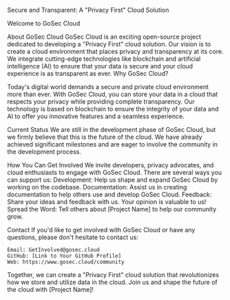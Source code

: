 Secure and Transparent: A "Privacy First" Cloud Solution

Welcome to GoSec Cloud


About GoSec Cloud
GoSec Cloud is an exciting open-source project dedicated to developing a "Privacy First" cloud solution. Our vision is to create a cloud environment that places privacy and transparency at its core. We integrate cutting-edge technologies like blockchain and artificial intelligence (AI) to ensure that your data is secure and your cloud experience is as transparent as ever.
Why GoSec Cloud?

Today's digital world demands a secure and private cloud environment more than ever. With GoSec Cloud, you can store your data in a cloud that respects your privacy while providing complete transparency. Our technology is based on blockchain to ensure the integrity of your data and AI to offer you innovative features and a seamless experience.

Current Status
We are still in the development phase of GoSec Cloud, but we firmly believe that this is the future of the cloud. We have already achieved significant milestones and are eager to involve the community in the development process.

How You Can Get Involved
We invite developers, privacy advocates, and cloud enthusiasts to engage with GoSec Cloud. There are several ways you can support us:
    Development: Help us shape and expand GoSec Cloud by working on the codebase.
    Documentation: Assist us in creating documentation to help others use and develop GoSec Cloud.
    Feedback: Share your ideas and feedback with us. Your opinion is valuable to us!
    Spread the Word: Tell others about [Project Name] to help our community grow.

Contact
If you'd like to get involved with GoSec Cloud or have any questions, please don't hesitate to contact us:

    Email: GetInvolved@gosec.cloud
    GitHub: [Link to Your GitHub Profile]
    Web: https://www.gosec.cloud/community

Together, we can create a "Privacy First" cloud solution that revolutionizes how we store and utilize data in the cloud. Join us and shape the future of the cloud with [Project Name]!
